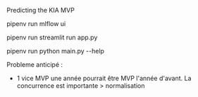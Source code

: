 Predicting the KIA MVP

pipenv run mlflow ui

pipenv run streamlit run app.py

pipenv run python main.py --help

Probleme anticipé :
- 1 vice MVP une année pourrait être MVP l'année d'avant. La concurrence est importante > normalisation
